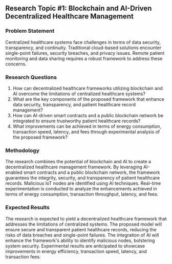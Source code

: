## Research Topic #1: Blockchain and AI-Driven Decentralized Healthcare Management

### Problem Statement
Centralized healthcare systems face challenges in terms of data security, transparency, and continuity. Traditional cloud-based solutions encounter single-point failures, security breaches, and privacy issues. Remote patient monitoring and data sharing requires a robust framework to address these concerns.

### Research Questions
1. How can decentralized healthcare frameworks utilizing blockchain and AI overcome the limitations of centralized healthcare systems?
2. What are the key components of the proposed framework that enhance data security, transparency, and patient healthcare record management?
3. How can AI-driven smart contracts and a public blockchain network be integrated to ensure trustworthy patient healthcare records?
4. What improvements can be achieved in terms of energy consumption, transaction speed, latency, and fees through experimental analysis of the proposed framework?

### Methodology
The research combines the potential of blockchain and AI to create a decentralized healthcare management framework. By leveraging AI-enabled smart contracts and a public blockchain network, the framework guarantees the integrity, security, and transparency of patient healthcare records. Malicious IoT nodes are identified using AI techniques. Real-time experimentation is conducted to analyze the enhancements achieved in terms of energy consumption, transaction throughput, latency, and fees.

### Expected Results
The research is expected to yield a decentralized healthcare framework that addresses the limitations of centralized systems. The proposed model will ensure secure and transparent patient healthcare records, reducing the risks of data breaches and single-point failures. The integration of AI will enhance the framework's ability to identify malicious nodes, bolstering system security. Experimental results are anticipated to showcase improvements in energy efficiency, transaction speed, latency, and transaction fees.
